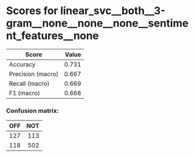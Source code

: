 # Scores for linear_svc__both__3-gram__none__none__none__sentiment_features__none
|      Score      |Value|
|-----------------|----:|
|Accuracy         |0.731|
|Precision (macro)|0.667|
|Recall (macro)   |0.669|
|F1 (macro)       |0.668|

### Confusion matrix:
|OFF|NOT|
|--:|--:|
|127|113|
|118|502|
